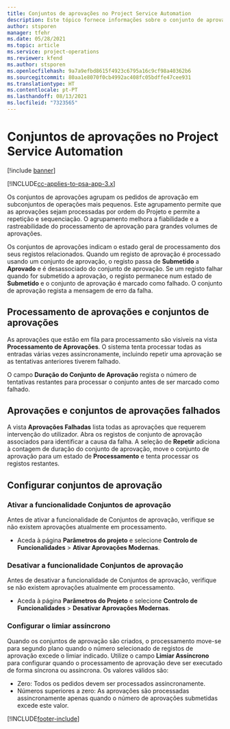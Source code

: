 ```yaml
---
title: Conjuntos de aprovações no Project Service Automation
description: Este tópico fornece informações sobre o conjunto de aprovações, os pedidos e os subconjuntos dessas operações.
author: stsporen
manager: tfehr
ms.date: 05/28/2021
ms.topic: article
ms.service: project-operations
ms.reviewer: kfend
ms.author: stsporen
ms.openlocfilehash: 9a7a9efbd8615f4923c6795a16c9cf98a40362b6
ms.sourcegitcommit: 80aa1e8070f0cb4992ac408fc05bdffe47cee931
ms.translationtype: HT
ms.contentlocale: pt-PT
ms.lasthandoff: 08/13/2021
ms.locfileid: "7323565"
---
```

# <a name="approval-sets-in-project-service-automation"></a>Conjuntos de aprovações no Project Service Automation

[!include [banner](../includes/psa-now-project-operations.md)]

[!INCLUDE[cc-applies-to-psa-app-3.x](../includes/cc-applies-to-psa-app-3x.md)]

Os conjuntos de aprovações agrupam os pedidos de aprovação em subconjuntos de operações mais pequenos. Este agrupamento permite que as aprovações sejam processadas por ordem do Projeto e permite a repetição e sequenciação. O agrupamento melhora a fiabilidade e a rastreabilidade do processamento de aprovação para grandes volumes de aprovações.

Os conjuntos de aprovações indicam o estado geral de processamento dos seus registos relacionados. Quando um registo de aprovação é processado usando um conjunto de aprovação, o registo passa de **Submetido** a **Aprovado** e é desassociado do conjunto de aprovação. Se um registo falhar quando for submetido a aprovação, o registo permanece num estado de **Submetido** e o conjunto de aprovação é marcado como falhado. O conjunto de aprovação regista a mensagem de erro da falha.

## <a name="processing-approvals-and-approval-sets"></a>Processamento de aprovações e conjuntos de aprovações
As aprovações que estão em fila para processamento são visíveis na vista **Processamento de Aprovações**. O sistema tenta processar todas as entradas várias vezes assincronamente, incluindo repetir uma aprovação se as tentativas anteriores tiverem falhado.

O campo **Duração do Conjunto de Aprovação** regista o número de tentativas restantes para processar o conjunto antes de ser marcado como falhado.

## <a name="failed-approvals-and-approval-sets"></a>Aprovações e conjuntos de aprovações falhados
A vista **Aprovações Falhadas** lista todas as aprovações que requerem intervenção do utilizador. Abra os registos de conjunto de aprovação associados para identificar a causa da falha.
A seleção de **Repetir** adiciona à contagem de duração do conjunto de aprovação, move o conjunto de aprovação para um estado de **Processamento** e tenta processar os registos restantes.

## <a name="configure-approval-sets"></a>Configurar conjuntos de aprovação

###  <a name="enable-the-approval-sets-feature"></a>Ativar a funcionalidade Conjuntos de aprovação
Antes de ativar a funcionalidade de Conjuntos de aprovação, verifique se não existem aprovações atualmente em processamento.

- Aceda à página **Parâmetros do projeto** e selecione **Controlo de Funcionalidades** > **Ativar Aprovações Modernas**.

### <a name="turn-off-the-approval-sets-feature"></a>Desativar a funcionalidade Conjuntos de aprovação
Antes de desativar a funcionalidade de Conjuntos de aprovação, verifique se não existem aprovações atualmente em processamento.

- Aceda à página **Parâmetros do Projeto** e selecione **Controlo de Funcionalidades** > **Desativar Aprovações Modernas**.

### <a name="configuring-the-asynchronous-threshold"></a>Configurar o limiar assíncrono 
Quando os conjuntos de aprovação são criados, o processamento move-se para segundo plano quando o número selecionado de registos de aprovação excede o limiar indicado. Utilize o campo **Limiar Assíncrono** para configurar quando o processamento de aprovação deve ser executado de forma síncrona ou assíncrona.
Os valores válidos são:

  - Zero: Todos os pedidos devem ser processados assincronamente. 
  - Números superiores a zero: As aprovações são processadas assincronamente apenas quando o número de aprovações submetidas excede este valor.

[!INCLUDE[footer-include](../includes/footer-banner.md)]
